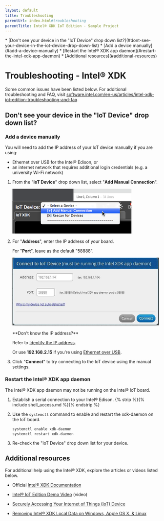 ```yaml
---
layout: default
title: Troubleshooting
parentUrl: index.html#troubleshooting
parentTitle: Intel® XDK IoT Edition - Sample Project
---
```


<div id="toc" markdown="1">
* [Don't see your device in the "IoT Device" drop down list?](#dont-see-your-device-in-the-iot-device-drop-down-list)
  * [Add a device manually](#add-a-device-manually)
  * [Restart the Intel® XDK app daemon](#restart-the-intel-xdk-app-daemon)
* [Additional resources](#additional-resources)
</div>

# Troubleshooting - Intel® XDK

Some common issues have been listed below. For additional troubleshooting and FAQ, visit [software.intel.com/en-us/articles/intel-xdk-iot-edition-troubleshooting-and-faq](https://software.intel.com/en-us/articles/intel-xdk-iot-edition-troubleshooting-and-faq). 

## Don't see your device in the "IoT Device" drop down list?

### Add a device manually

You will need to add the IP address of your IoT device manually if you are using:

* Ethernet over USB for the Intel® Edison, or
* an internet network that requires additional login credentials (e.g. a university Wi-Fi network)

1. From the "**IoT Device**" drop down list, select "**Add Manual Connection**".

    !["Add Manual Connection" option in "IoT Device" drop down list](images/xdk-add_manual_connection.png)

2. For "**Address**", enter the IP address of your board.
  
    For "**Port**", leave as the default "58888".

    ![Popup dialog to add a manual connection](images/xdk-add_manual_connection_confirmation_popup.jpg)

    <div class="callout troubleshooting" markdown="1">
    **Don't know the IP address?**

    Refer to [Identify the IP address](../../connectivity/wifi/details-identify_ip.html). 
    
    Or use **192.168.2.15** if you're using [Ethernet over USB](../../connectivity/ethernet_over_usb/).
    </div>

3. Click "**Connect**" to try connecting to the IoT device using the manual settings.


### Restart the Intel® XDK app daemon

The Intel® XDK app daemon may not be running on the Intel® IoT board.

1. Establish a serial connection to your Intel® Edison. {% strip %}{% include shell_access.md %}{% endstrip %}

2. Use the `systemctl` command to enable and restart the xdk-daemon on the IoT board.

    ```
    systemctl enable xdk-daemon
    systemctl restart xdk-daemon
    ```

3. Re-check the "IoT Device" drop down list for your device.


## Additional resources

For additional help using the Intel® XDK, explore the articles or videos listed below.

* Official [Intel® XDK Documentation](https://software.intel.com/en-us/html5/xdkdocs)

* [Intel® IoT Edition Demo Video](https://software.intel.com/en-us/html5/iot-demo) (video)

* [Securely Accessing Your Internet of Things (IoT) Device](https://software.intel.com/en-us/html5/documentation/secure-communication-intel-xdk-iot-edition)

* [Removing Intel® XDK Local Data on Windows, Apple OS X, & Linux](https://software.intel.com/en-us/html5/blogs/remove-xdk-local-data)
